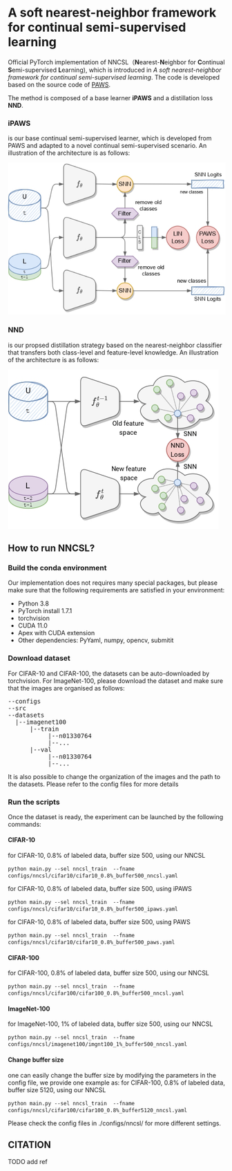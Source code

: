 # A soft nearest-neighbor framework for continual semi-supervised learning
Official PyTorch implementation of NNCSL（**N**earest-**N**eighbor for **C**ontinual **S**emi-supervised **L**earning), which is introduced in *A soft nearest-neighbor framework for continual semi-supervised learning*. The code is developed based on the source code of [PAWS](https://github.com/facebookresearch/suncet).

The method is composed of a base learner **iPAWS** and a distillation loss **NND**.

### iPAWS
is our base continual semi-supervised learner, which is developed from PAWS and adapted to a novel continual semi-supervised scenario. An
illustration of the architecture is as follows:

![iPAWS](/Imgs/method.jpg "iPAWS")


### NND
is our propsed distillation strategy based on the nearest-neighbor classifier that transfers both class-level and feature-level knowledge. An
illustration of the architecture is as follows:

![NND](/Imgs/nnd.jpg "NND")


## How to run NNCSL?

### Build the conda environment

Our implementation does not requires many special packages, but please make sure that the following requirements are satisfied in your environment:

- Python 3.8
- PyTorch install 1.7.1
- torchvision
- CUDA 11.0
- Apex with CUDA extension
- Other dependencies: PyYaml, numpy, opencv, submitit

### Download dataset
For CIFAR-10 and CIFAR-100, the datasets can be auto-downloaded by torchvision. 
For ImageNet-100, please download the dataset and make sure that the images are organised as follows:

<pre>
--configs  
--src  
--datasets  
  |--imagenet100  
      |--train  
           |--n01330764  
           |--...  
      |--val  
           |--n01330764  
           |--...  
</pre>

It is also possible to change the organization of the images and the path to the datasets. Please refer to the config files for more details

### Run the scripts
Once the dataset is ready, the experiment can be launched by the following commands:

#### CIFAR-10
for CIFAR-10, 0.8% of labeled data, buffer size 500, using our NNCSL

    python main.py --sel nncsl_train  --fname configs/nncsl/cifar10/cifar10_0.8%_buffer500_nncsl.yaml

for CIFAR-10, 0.8% of labeled data, buffer size 500, using iPAWS

    python main.py --sel nncsl_train  --fname configs/nncsl/cifar10/cifar10_0.8%_buffer500_ipaws.yaml

for CIFAR-10, 0.8% of labeled data, buffer size 500, using PAWS

    python main.py --sel nncsl_train  --fname configs/nncsl/cifar10/cifar10_0.8%_buffer500_paws.yaml

#### CIFAR-100
for CIFAR-100, 0.8% of labeled data, buffer size 500, using our NNCSL

    python main.py --sel nncsl_train  --fname configs/nncsl/cifar100/cifar100_0.8%_buffer500_nncsl.yaml

#### ImageNet-100
for ImageNet-100, 1% of labeled data, buffer size 500, using our NNCSL

    python main.py --sel nncsl_train  --fname configs/nncsl/imagenet100/imgnt100_1%_buffer500_nncsl.yaml

#### Change buffer size
one can easily change the buffer size by modifying the parameters in the config file, we provide one example as:
for CIFAR-100, 0.8% of labeled data, buffer size 5120, using our NNCSL

    python main.py --sel nncsl_train  --fname configs/nncsl/cifar100/cifar100_0.8%_buffer5120_nncsl.yaml

Please check the config files in ./configs/nncsl/ for more different settings.

## CITATION
TODO add ref

